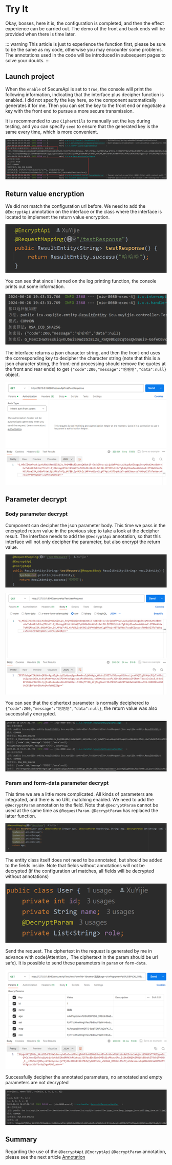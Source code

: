 # Try It

Okay, bosses, here it is, the configuration is completed, and then the effect experience can be carried out. The demo of the front and back ends will be provided when there is time later.

::: warning
This article is just to experience the function first, please be sure to be the same as my code, otherwise you may encounter some problems. The annotations used in the code will be introduced in subsequent pages to solve your doubts.
:::

## Launch project

When the `enable` of SecureApi is set to `true`, the console will print the following information, indicating that the interface plus decipher function is enabled. I did not specify the key here, so the component automatically generates it for me. Then you can set the key to the front end or negotiate a key with the front end to pursue a more secure transmission.

It is recommended to use `CipherUtils` to manually set the key during testing, and you can specify `seed` to ensure that the generated key is the same every time, which is more convenient.

![Launch log](../assets/img/后端Demo启动打印信息.png)

## Return value encryption

We did not match the configuration url before. We need to add the `@EncryptApi` annotation on the interface or the class where the interface is located to implement the return value encryption.

![Return value encryption interface](../assets/img/后端测试返回值加密接口.png)

You can see that since I turned on the log printing function, the console prints out some information.

![Return value encryption log](../assets/img/后端测试返回值加密.png)

The interface returns a json character string, and then the front-end uses the corresponding key to decipher the character string (note that this is a json character string, the front-end processing should remove the quotes at the front and rear ends) to get `{"code":200,"message":"哈哈哈","data":null}` object.

![Interface return value ciphertext](../assets/img/后端测试返回值加密接口返回值.png)

## Parameter decrypt

### Body parameter decrypt

Component can decipher the json parameter body. This time we pass in the encrypted return value in the previous step to take a look at the decipher result. The interface needs to add the `@DecryptApi` annotation, so that this interface will not only decipher the parameter, but also encrypt the return value.

![Parameter decryption interface](../assets/img/后端测试Body参数解密接口.png)

![Send body ciphertext](../assets/img/后端测试Body参数解密接口返回值.png)

You can see that the ciphertext parameter is normally deciphered to `{"code":200,"message":"哈哈哈","data":null}`, the return value was also successfully encrypted.

![Body decryption](../assets/img/后端测试Body参数解密.png)

### Param and form-data parameter decrypt

This time we are a little more complicated. All kinds of parameters are integrated, and there is no URL matching enabled. We need to add the `@DecryptParam` annotation to the field. Note that `@DecryptParam` cannot be used at the same time as `@RequestParam`. `@DecryptParam` has replaced the latter function.

![param and formData decryption interface](../assets/img/测试param和form-data参数解密接口.png)

The entity class itself does not need to be annotated, but should be added to the fields inside. Note that fields without annotations will not be decrypted (if the configuration url matches, all fields will be decrypted without annotations)

![Fields in Entity Classes](../assets/img/测试param和form-data参数解密实体类.png)

Send the request. The ciphertext in the request is generated by me in advance with code(Attention，The ciphertext in the param should be url safe). It is possible to send these parameters in `param` or `form-data`.

![send request](../assets/img/测试param和form-data参数解密postman.png)

Successfully decipher the annotated parameters, no annotated and empty parameters are not decrypted

![param and formData decryption log](../assets/img/测试param和form-data参数解密结果.png)

## Summary

Regarding the use of the `@DecryptApi` `@EncryptApi` `@DecryptParam` annotation, please see the next article [Annotation]

[Annotation]: annotation
